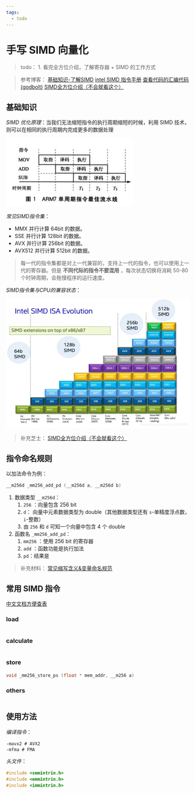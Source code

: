 ```yaml
---
tags:
  - todo
---
```


# 手写 SIMD 向量化

> todo：
    1. 看完全方位介绍，了解寄存器 + SIMD 的工作方式

> 参考博客：
[基础知识-了解SIMD](http://satanwoo.github.io/2019/12/01/SIMD-1/)
[intel SIMD 指令手册](https://www.intel.com/content/www/us/en/docs/intrinsics-guide/index.html#techs=AVX&ig_expand=156,257)
[查看代码的汇编代码(godbolt)](https://godbolt.org/)
[SIMD全方位介绍（不会就看这个）](https://blog.csdn.net/qq_32916805/article/details/117637192)
[](https://blog.csdn.net/zyl910/article/details/7490598)

## 基础知识

*SIMD 优化原理*：当我们无法缩短指令的执行周期缩短的时候，利用 SIMD 技术，则可以在相同的执行周期内完成更多的数据处理

![](img/SIMD.jpg)

*常见SIMD指令集*：

- MMX 并行计算 64bit 的数据。
- SSE 并行计算 128bit 的数据。
- AVX 并行计算 256bit 的数据。
- AVX512 并行计算 512bit 的数据。

> 每一代的指令集都是对上一代兼容的，支持上一代的指令，也可以使用上一代的寄存器。但是 **不同代际的指令不要混用** ，每次状态切换将消耗 50-80 个时钟周期，会拖慢程序的运行速度。

*SIMD指令集与CPU的兼容状态*：

![](img/SIMD%E6%8C%87%E4%BB%A4%E9%9B%86%E4%B8%8E%E7%A1%AC%E4%BB%B6.png)

> 补充芝士：
[SIMD全方位介绍（不会就看这个）](https://blog.csdn.net/qq_32916805/article/details/117637192)
[](https://blog.csdn.net/zyl910/article/details/7490598)


## 指令命名规则

以加法命令为例：

```cpp
__m256d _mm256_add_pd (__m256d a, __m256d b)
```

1. 数据类型 `__m256d`：
    1. `256` ：向量包含 256 bit
    2. `d`： 向量中元素数据类型为 double（其他数据类型还有 `s`-单精度浮点数，`i`-整数）
    3. 由 `256` 和 `d` 可知一个向量中包含 4 个 double
2. 函数名 `_mm256_add_pd`：
    1. `mm256` ：使用 256 bit 的寄存器
    2. `add` ：函数功能是执行加法
    3. `pd`：结果是

> 补充材料：
[常见缩写含义&变量命名规范](https://blog.csdn.net/zyl910/article/details/7490598)

## 常用 SIMD 指令

[中文文档方便查表](https://www.cnblogs.com/walker-lin/p/11354687.html)

### load

```cpp

```


### calculate

```cpp

```

### store

```cpp
void _mm256_store_ps (float * mem_addr, __m256 a)
```

### others

```cpp

```

## 使用方法

*编译指令*：

```shell
-mavx2 # AVX2
-mfma # FMA
```

*头文件*：

```cpp
#include <smmintrin.h>
#include <emmintrin.h>
#include <immintrin.h>
```